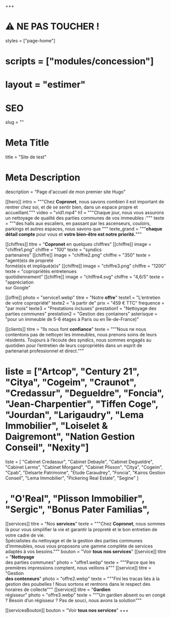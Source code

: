 +++
# ⚠️ NE PAS TOUCHER !
styles = ["page-home"]
# scripts = ["modules/concession"]
# layout = "estimer"

# SEO
slug = ""
# Meta Title
title = "Site de test"
# Meta Description
description = "Page d'accueil de mon premier site Hugo"

[[hero]]
intro = """Chez **Copronet**, nous savons combien il est important de rentrer chez soi, et de se sentir bien, dans un espace propre et accueillant."""
video = "vid1.mp4"
h1 = """Chaque jour, nous vous assurons <br>un nettoyage de qualité des
parties communes de vos immeubles :"""
texte = """des halls aux escaliers, en passant par les ascenseurs, couloirs, parkings
et autres espaces, nous savons que """
texte_grand = """**chaque détail
compte** pour vous et **votre bien-être est notre
priorité.**"""

[[chiffres]]
titre = "**Copronet** en quelques chiffres"
[[chiffre]]
image = "chiffre1.png"
chiffre = "100"
texte = "syndics<br>partenaires"
[[chiffre]]
image = "chiffre2.png"
chiffre = "350"
texte = "agent(e)s de propreté<br>formé(e)s et impliqué(e)s"
[[chiffre]]
image = "chiffre3.png"
chiffre = "1200"
texte = "copropriétés entretenues<br>quotidiennement"
[[chiffre]]
image = "chiffre4.svg"
chiffre = "4,6/5"
texte = "appréciation<br>sur Google"

[[offre]]
photo = "service1.webp"
titre = "Notre **offre**"
texte1 = "L’entretien de votre copropriété"
texte2 = "à partir de"
prix = "459 € TTC"
frequence = "par mois"
texte3 = "Prestations incluses"
prestation1 = "Nettoyage des parties communes"
prestation2 = "Gestion des containers"
asterisque = "pour un immeuble de 5-6 étages à Paris ou en Île-de-France)"

[[clients]]
titre = "Ils nous font **confiance**"
texte = """Nous ne nous contentons pas de nettoyer les immeubles, nous prenons soins de leurs résidents. Toujours à l’écoute des syndics, nous sommes engagés au quotidien pour l’entretien de leurs copropriétés dans un esprit de partenariat professionnel et direct."""
# liste = ["Artcop", "Century 21", "Citya", "Cogeim", "Craunot", "Credassur", "Degueldre", "Foncia", "Jean-Charpentier", "Tiffen Coge", "Jourdan", "Larigaudry", "Lema Immobilier", "Loiselet & Daigremont", "Nation Gestion Conseil", "Nexity"]
liste = [
  "Cabinet Credassur",
  "Cabinet Debayle",
  "Cabinet Degueldre",
  "Cabinet Lerms",
  "Cabinet Morgand",
  "Cabinet Plisson",
  "Citya",
  "Cogeim",
  "Cpab",
  "Delsarte Patrimoine",
  "Etude Caraudrey",
  "Foncia",
  "Kairos Gestion Conseil",
  "Lema Immobilier",
  "Pickering Real Estate",
  "Segine"
]
# , "O'Real", "Plisson Immobilier", "Sergic", "Bonus Pater Familias",

[[services]]
titre = "Nos **services**"
texte = """Chez **Copronet**, nous sommes là pour vous simpliﬁer la vie et garantir la propreté et le bon entretien de votre cadre de vie.<br>
Spécialistes du nettoyage et de la gestion des parties communes d’immeubles, nous vous proposons une gamme complète de services adaptés à vos besoins."""
bouton = "Voir **tous nos services**"
[[service]]
titre = "**Nettoyage**<br>des parties communes"
photo = "offre1.webp"
texte = """Parce que les premières impressions comptent, nous veillons à"""
[[service]]
titre = "Gestion<br> **des conteneurs**"
photo = "offre2.webp"
texte = """Fini les tracas liés à la gestion des poubelles ! Nous sortons et rentrons dans le respect des horaires de collecte"""
[[service]]
titre = "**Gardien**<br>régisseur"
photo = "offre3.webp"
texte = """Un gardien absent ou en congé ? Besoin d’un régisseur ? Pas de souci, nous avons la solution"""

[[servicesBouton]]
bouton = "Voir **tous nos services**"
+++
